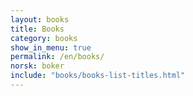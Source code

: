 ```yaml
---
layout: books
title: Books
category: books
show_in_menu: true
permalink: /en/books/
norsk: boker
include: "books/books-list-titles.html"
---
```

